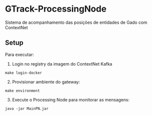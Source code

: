 # GTrack-ProcessingNode
Sistema de acompanhamento das posições de entidades de Gado com ContextNet

## Setup
Para executar:

1. Login no registry da imagem do ContextNet Kafka
```
make login-docker
```

2. Provisionar ambiente do gateway:
```
make environment
```

3) Execute o Processing Node para monitorar as mensagens:
```
java -jar MainPN.jar
```